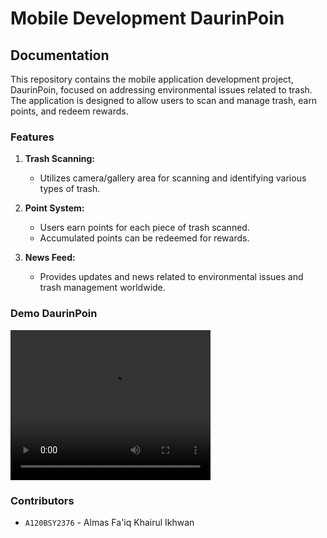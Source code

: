 # Mobile Development DaurinPoin

## Documentation

This repository contains the mobile application development project, DaurinPoin, focused on addressing environmental issues related to trash. The application is designed to allow users to scan and manage trash, earn points, and redeem rewards.

### Features

1. **Trash Scanning:**
   - Utilizes camera/gallery area for scanning and identifying various types of trash.

2. **Point System:**
   - Users earn points for each piece of trash scanned.
   - Accumulated points can be redeemed for rewards.

3. **News Feed:**
   - Provides updates and news related to environmental issues and trash management worldwide.

### Demo DaurinPoin

<video width="320" height="240" controls>
  <source src="https://drive.google.com/file/d/1o-7XFfUI9UGiZ3X66S8O0fZDA2N8UsbI/view?usp=drive_link" type="video/mp4">
  Your browser does not support the video tag.
</video>


### Contributors

- ``A120BSY2376`` - Almas Fa'iq Khairul Ikhwan
